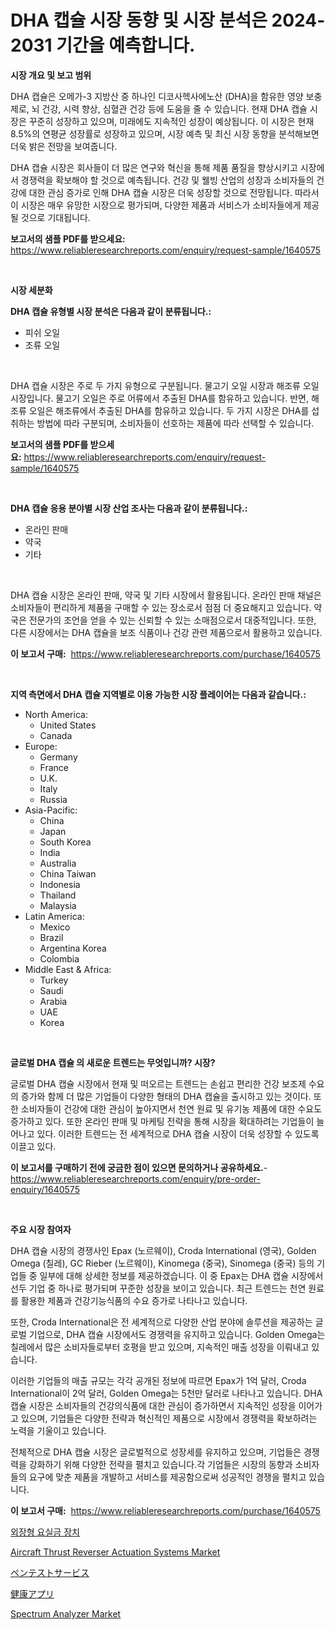 <p><h1>DHA 캡슐 시장 동향 및 시장 분석은 2024-2031 기간을 예측합니다.</h1></p><p><strong>시장 개요 및 보고 범위</strong></p>
<p><p>DHA 캡슐은 오메가-3 지방산 중 하나인 디코사헥사에노산 (DHA)을 함유한 영양 보충제로, 뇌 건강, 시력 향상, 심혈관 건강 등에 도움을 줄 수 있습니다. 현재 DHA 캡슐 시장은 꾸준히 성장하고 있으며, 미래에도 지속적인 성장이 예상됩니다. 이 시장은 현재 8.5%의 연평균 성장률로 성장하고 있으며, 시장 예측 및 최신 시장 동향을 분석해보면 더욱 밝은 전망을 보여줍니다. </p><p>DHA 캡슐 시장은 회사들이 더 많은 연구와 혁신을 통해 제품 품질을 향상시키고 시장에서 경쟁력을 확보해야 할 것으로 예측됩니다. 건강 및 웰빙 산업의 성장과 소비자들의 건강에 대한 관심 증가로 인해 DHA 캡슐 시장은 더욱 성장할 것으로 전망됩니다. 따라서 이 시장은 매우 유망한 시장으로 평가되며, 다양한 제품과 서비스가 소비자들에게 제공될 것으로 기대됩니다.</p></p>
<p><strong>보고서의 샘플 PDF를 받으세요:</strong> <a href="https://www.reliableresearchreports.com/enquiry/request-sample/1640575">https://www.reliableresearchreports.com/enquiry/request-sample/1640575</a></p>
<p>&nbsp;</p>
<p><strong>시장 세분화</strong></p>
<p><strong>DHA 캡슐 유형별 시장 분석은 다음과 같이 분류됩니다.:</strong></p>
<p><ul><li>피쉬 오일</li><li>조류 오일</li></ul></p>
<p>&nbsp;</p>
<p><p>DHA 캡슐 시장은 주로 두 가지 유형으로 구분됩니다. 물고기 오일 시장과 해조류 오일 시장입니다. 물고기 오일은 주로 어류에서 추출된 DHA를 함유하고 있습니다. 반면, 해조류 오일은 해조류에서 추출된 DHA를 함유하고 있습니다. 두 가지 시장은 DHA를 섭취하는 방법에 따라 구분되며, 소비자들이 선호하는 제품에 따라 선택할 수 있습니다.</p></p>
<p><strong>보고서의 샘플 PDF를 받으세요:</strong>&nbsp;<a href="https://www.reliableresearchreports.com/enquiry/request-sample/1640575">https://www.reliableresearchreports.com/enquiry/request-sample/1640575</a></p>
<p>&nbsp;</p>
<p><strong> DHA 캡슐 응용 분야별 시장 산업 조사는 다음과 같이 분류됩니다.:</strong></p>
<p><ul><li>온라인 판매</li><li>약국</li><li>기타</li></ul></p>
<p>&nbsp;</p>
<p><p>DHA 캡슐 시장은 온라인 판매, 약국 및 기타 시장에서 활용됩니다. 온라인 판매 채널은 소비자들이 편리하게 제품을 구매할 수 있는 장소로서 점점 더 중요해지고 있습니다. 약국은 전문가의 조언을 얻을 수 있는 신뢰할 수 있는 소매점으로서 대중적입니다. 또한, 다른 시장에서는 DHA 캡슐을 보조 식품이나 건강 관련 제품으로서 활용하고 있습니다.</p></p>
<p><strong>이 보고서 구매:</strong>&nbsp; <a href="https://www.reliableresearchreports.com/purchase/1640575">https://www.reliableresearchreports.com/purchase/1640575</a></p>
<p>&nbsp;</p>
<p><strong>지역 측면에서 DHA 캡슐 지역별로 이용 가능한 시장 플레이어는 다음과 같습니다.:</strong></p>
<p><ul>
    <li>
        North America:
        <ul>
            <li>United States</li>
            <li>Canada</li>
        </ul>
    </li>
    <li>
        Europe:
        <ul>
            <li>Germany</li>
            <li>France</li>
            <li>U.K.</li>
            <li>Italy</li>
            <li>Russia</li>
        </ul>
    </li>
    <li>
        Asia-Pacific:
        <ul>
            <li>China</li>
            <li>Japan</li>
            <li>South Korea</li>
            <li>India</li>
            <li>Australia</li>
            <li>China Taiwan</li>
            <li>Indonesia</li>
            <li>Thailand</li>
            <li>Malaysia</li>
        </ul>
    </li>
    <li>
        Latin America:
        <ul>
            <li>Mexico</li>
            <li>Brazil</li>
            <li>Argentina Korea</li>
            <li>Colombia</li>
        </ul>
    </li>
    <li>
        Middle East & Africa:
        <ul>
            <li>Turkey</li>
            <li>Saudi</li>
            <li>Arabia</li>
            <li>UAE</li>
            <li>Korea</li>
        </ul>
    </li>
    </ul></p>
<p>&nbsp;</p>
<p><strong>글로벌 DHA 캡슐 의 새로운 트렌드는 무엇입니까? 시장?</strong></p>
<p><p>글로벌 DHA 캡슐 시장에서 현재 및 떠오르는 트렌드는 손쉽고 편리한 건강 보조제 수요의 증가와 함께 더 많은 기업들이 다양한 형태의 DHA 캡슐을 출시하고 있는 것이다. 또한 소비자들이 건강에 대한 관심이 높아지면서 천연 원료 및 유기농 제품에 대한 수요도 증가하고 있다. 또한 온라인 판매 및 마케팅 전략을 통해 시장을 확대하려는 기업들이 늘어나고 있다. 이러한 트렌드는 전 세계적으로 DHA 캡슐 시장이 더욱 성장할 수 있도록 이끌고 있다.</p></p>
<p><strong>이 보고서를 구매하기 전에 궁금한 점이 있으면 문의하거나 공유하세요.</strong>- <a href="https://www.reliableresearchreports.com/enquiry/pre-order-enquiry/1640575">https://www.reliableresearchreports.com/enquiry/pre-order-enquiry/1640575</a></p>
<p>&nbsp;</p>
<p><strong>주요 시장 참여자</strong></p>
<p><p>DHA 캡슐 시장의 경쟁사인 Epax (노르웨이), Croda International (영국), Golden Omega (칠레), GC Rieber (노르웨이), Kinomega (중국), Sinomega (중국) 등의 기업들 중 일부에 대해 상세한 정보를 제공하겠습니다. 이 중 Epax는 DHA 캡슐 시장에서 선두 기업 중 하나로 평가되며 꾸준한 성장을 보이고 있습니다. 최근 트렌드는 천연 원료를 활용한 제품과 건강기능식품의 수요 증가로 나타나고 있습니다.</p><p>또한, Croda International은 전 세계적으로 다양한 산업 분야에 솔루션을 제공하는 글로벌 기업으로, DHA 캡슐 시장에서도 경쟁력을 유지하고 있습니다. Golden Omega는 칠레에서 많은 소비자들로부터 호평을 받고 있으며, 지속적인 매출 성장을 이뤄내고 있습니다.</p><p>이러한 기업들의 매출 규모는 각각 공개된 정보에 따르면 Epax가 1억 달러, Croda International이 2억 달러, Golden Omega는 5천만 달러로 나타나고 있습니다. DHA 캡슐 시장은 소비자들의 건강의식품에 대한 관심이 증가하면서 지속적인 성장을 이어가고 있으며, 기업들은 다양한 전략과 혁신적인 제품으로 시장에서 경쟁력을 확보하려는 노력을 기울이고 있습니다.</p><p>전체적으로 DHA 캡슐 시장은 글로벌적으로 성장세를 유지하고 있으며, 기업들은 경쟁력을 강화하기 위해 다양한 전략을 펼치고 있습니다.각 기업들은 시장의 동향과 소비자들의 요구에 맞춘 제품을 개발하고 서비스를 제공함으로써 성공적인 경쟁을 펼치고 있습니다.</p></p>
<p><strong>이 보고서 구매:</strong>&nbsp;&nbsp;<a href="https://www.reliableresearchreports.com/purchase/1640575">https://www.reliableresearchreports.com/purchase/1640575</a></p>
<p><p><a href="https://github.com/TobyKub4685/Market-Research-Report-List-1/blob/main/68711539730.md">외장형 요실금 장치</a></p><p><a href="https://view.publitas.com/reportprime-1/aircraft-thrust-reverser-actuation-systems-market-size-furnishes-valuable-information-encompassing-market-share-market-trends-and-projections-spanning-from-2024-to-2031/">Aircraft Thrust Reverser Actuation Systems Market</a></p><p><a href="https://github.com/SantosDicki04/Market-Research-Report-List-1/blob/main/971191410540.md">ペンテストサービス</a></p><p><a href="https://medium.com/@charm854/mhealth%E3%82%A2%E3%83%97%E3%83%AA%E5%B8%82%E5%A0%B4%E3%81%AE%E3%82%B5%E3%82%A4%E3%82%BA-cagr-%E3%83%88%E3%83%AC%E3%83%B3%E3%83%89%E3%81%AF-2024%E5%B9%B4%E3%81%8B%E3%82%892030%E5%B9%B4%E3%81%BE%E3%81%A7%E3%81%A7%E3%81%99-6e5e796f4819">健康アプリ</a></p><p><a href="https://github.com/Chiragrp22/Market-Research-Report-List-3/blob/main/spectrum-analyzer-market.md">Spectrum Analyzer Market</a></p></p>

